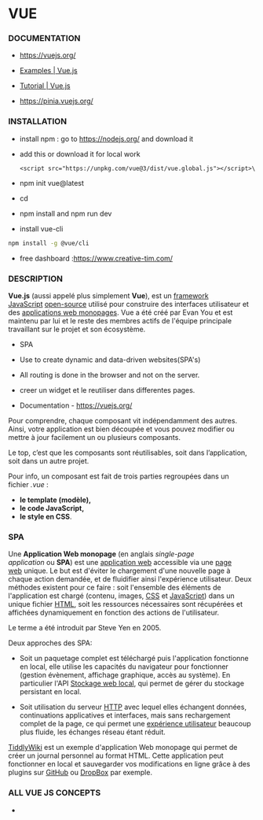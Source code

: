 # VUE

### DOCUMENTATION

- https://vuejs.org/

- [Examples | Vue.js](https://vuejs.org/examples) 

- [Tutorial | Vue.js](https://vuejs.org/tutorial) 

- https://pinia.vuejs.org/ 

### INSTALLATION

- install npm : go to https://nodejs.org/ and download it

- add this or download it for local work
  
  ```
  <script src="https://unpkg.com/vue@3/dist/vue.global.js"></script>\
  ```

- npm init vue@latest

- cd <project name>

- npm install and npm run dev

- install vue-cli

```bash
npm install -g @vue/cli
```

- free dashboard :https://www.creative-tim.com/

### DESCRIPTION

**Vue.js** (aussi appelé plus simplement **Vue**), est un [framework JavaScript](https://fr.wikipedia.org/wiki/Framework_JavaScript "Framework JavaScript") [open-source](https://fr.wikipedia.org/wiki/Open_source "Open source") utilisé pour construire des interfaces utilisateur et des [applications web monopages](https://fr.wikipedia.org/wiki/Application_web_monopage "Application web monopage"). Vue a été créé par Evan You et est maintenu par lui et le reste des membres actifs de l'équipe principale travaillant sur le projet et son écosystème.

- SPA

- Use to create dynamic  and data-driven websites(SPA's)

- All routing is done in the browser and not on the server.

- creer un widget et le reutiliser dans differentes pages.

- Documentation - https://vuejs.org/

Pour comprendre, chaque composant vit indépendamment des autres. Ainsi, votre application est bien découpée et vous pouvez modifier ou mettre à jour facilement un ou plusieurs composants.

Le top, c’est que les composants sont réutilisables, soit dans l’application, soit dans un autre projet.

Pour info, un composant est fait de trois parties regroupées dans un fichier *.vue* :

- **le template (modèle),**
- **le code JavaScript,**
- **le style en CSS**.

### SPA

Une **Application Web monopage** (en anglais *single-page application* ou **SPA**) est une [application web](https://fr.wikipedia.org/wiki/Application_web "Application web") accessible via une [page web](https://fr.wikipedia.org/wiki/Page_web "Page web") unique. Le but est d'éviter le chargement d'une nouvelle page à chaque action demandée, et de fluidifier ainsi l'expérience utilisateur. Deux méthodes existent pour ce faire : soit l'ensemble des éléments de l'application est chargé (contenu, images, [CSS](https://fr.wikipedia.org/wiki/Feuilles_de_style_en_cascade "Feuilles de style en cascade") et [JavaScript](https://fr.wikipedia.org/wiki/JavaScript "JavaScript")) dans un unique fichier [HTML](https://fr.wikipedia.org/wiki/HTML "HTML"), soit les ressources nécessaires sont récupérées et affichées dynamiquement en fonction des actions de l'utilisateur.

Le terme a été introduit par Steve Yen en 2005.

Deux approches des SPA:

- Soit un paquetage complet est téléchargé puis l'application fonctionne en local, elle utilise les capacités du navigateur pour fonctionner (gestion évènement, affichage graphique, accès au système). En particulier l'API [Stockage web local](https://fr.wikipedia.org/wiki/Stockage_web_local "Stockage web local"), qui permet de gérer du stockage persistant en local.

- Soit utilisation du serveur [HTTP](https://fr.wikipedia.org/wiki/Hypertext_Transfer_Protocol "Hypertext Transfer Protocol") avec lequel elles échangent données, continuations applicatives et interfaces, mais sans rechargement complet de la page, ce qui permet une [expérience utilisateur](https://fr.wikipedia.org/wiki/Exp%C3%A9rience_utilisateur "Expérience utilisateur") beaucoup plus fluide, les échanges réseau étant réduit.

[TiddlyWiki](https://fr.wikipedia.org/wiki/TiddlyWiki "TiddlyWiki") est un exemple d'application Web monopage qui permet de créer un journal personnel au format HTML. Cette application peut fonctionner en local et sauvegarder vos modifications en ligne grâce à des plugins sur [GitHub](https://fr.wikipedia.org/wiki/GitHub "GitHub") ou [DropBox](https://fr.wikipedia.org/wiki/Dropbox "Dropbox") par exemple.

### ALL VUE JS CONCEPTS

- 
